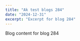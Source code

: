 ```yaml
---
title: "Ak test blogs 284"
date: "2024-12-31"
excerpt: "Excerpt for blog 284"
---
```


Blog content for blog 284